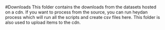 #Downloads
This folder contains the downloads from the datasets hosted on a cdn. If you want to process from the source, you can run heydan process which will run all the scripts and create csv files here. This folder is also used to upload items to the cdn.